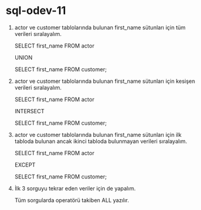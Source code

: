 # sql-odev-11

1. actor ve customer tablolarında bulunan first_name sütunları için tüm verileri sıralayalım.

   SELECT first_name FROM actor

   UNION

   SELECT first_name FROM customer;

2. actor ve customer tablolarında bulunan first_name sütunları için kesişen verileri sıralayalım.

   SELECT first_name FROM actor

   INTERSECT

   SELECT first_name FROM customer;

3. actor ve customer tablolarında bulunan first_name sütunları için ilk tabloda bulunan ancak ikinci tabloda bulunmayan verileri sıralayalım.

   SELECT first_name FROM actor

   EXCEPT

   SELECT first_name FROM customer;

4. İlk 3 sorguyu tekrar eden veriler için de yapalım.

   Tüm sorgularda operatörü takiben ALL yazılır.
